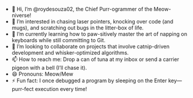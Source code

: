 - 👋 Hi, I’m @roydesouza02, the Chief Purr-ogrammer of the Meow-niverse!
- 👀 I’m interested in chasing laser pointers, knocking over code (and mugs), and scratching out bugs in the litter-box of life.
- 🌱 I’m currently learning how to paw-sitively master the art of napping on keyboards while still committing to Git.
- 💞️ I’m looking to collaborate on projects that involve catnip-driven development and whisker-optimized algorithms.
- 📫 How to reach me: Drop a can of tuna at my inbox or send a carrier pigeon with a bell (I’ll chase it).
- 😄 Pronouns: Meow/Mew
- ⚡ Fun fact: I once debugged a program by sleeping on the Enter key—purr-fect execution every time!

<!---
roydesouza02/roydesouza02 is a ✨ special ✨ repository because its `README.md` (this file) appears on your GitHub profile, now with 100% more cat-itude. 
Mew can click the Preview link to see my glorious fur-ball of a profile!
--->

